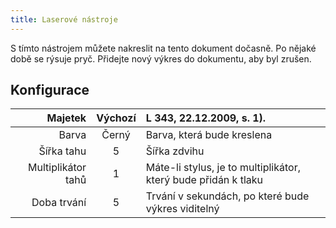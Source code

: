 ```yaml
---
title: Laserové nástroje
---
```


S tímto nástrojem můžete nakreslit na tento dokument dočasně. Po nějaké době se rýsuje pryč. Přidejte nový výkres do dokumentu, aby byl zrušen.

## Konfigurace

|            Majetek | Výchozí | L 343, 22.12.2009, s. 1). |
| -----------------: | :-----: | :---------------------------------------------------------------------------------------- |
|              Barva |  Černý  | Barva, která bude kreslena                                                                |
|         Šířka tahu |    5    | Šířka zdvihu                                                                              |
| Multiplikátor tahů |    1    | Máte-li stylus, je to multiplikátor, který bude přidán k tlaku                            |
|        Doba trvání |    5    | Trvání v sekundách, po které bude výkres viditelný                                        |
